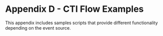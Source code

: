 <h1 class="toc">Appendix D - CTI Flow Examples</h1>

This appendix includes samples scripts that provide different
functionality depending on the event source.